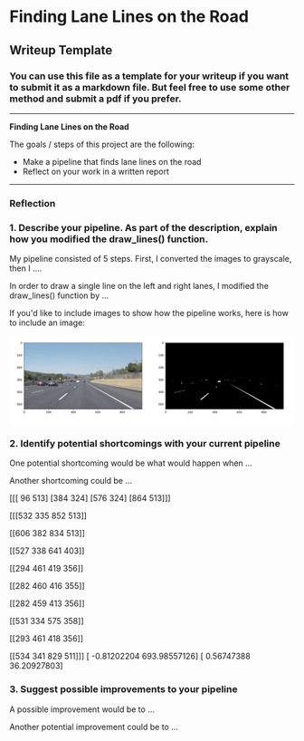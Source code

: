 # **Finding Lane Lines on the Road** 

## Writeup Template

### You can use this file as a template for your writeup if you want to submit it as a markdown file. But feel free to use some other method and submit a pdf if you prefer.

---

**Finding Lane Lines on the Road**

The goals / steps of this project are the following:
* Make a pipeline that finds lane lines on the road
* Reflect on your work in a written report


[//]: # (Image References)

[image1]: ./examples/color_selection.png "Grayscale"
[image1]: ./examples/blurred_image.png "Grayscale"
[image1]: ./examples/edge_image.png "Grayscale"
[image1]: ./examples/grayscale.png "Grayscale"
[image1]: ./examples/lane_image.png "Grayscale"
[image1]: ./examples/lane_line.png "Grayscale"
[image1]: ./examples/ROI_image.png "Grayscale"
---

### Reflection

### 1. Describe your pipeline. As part of the description, explain how you modified the draw_lines() function.

My pipeline consisted of 5 steps. First, I converted the images to grayscale, then I .... 

In order to draw a single line on the left and right lanes, I modified the draw_lines() function by ...

If you'd like to include images to show how the pipeline works, here is how to include an image: 

![alt text][image1]


### 2. Identify potential shortcomings with your current pipeline


One potential shortcoming would be what would happen when ... 

Another shortcoming could be ...


[[[ 96 513]
  [384 324]
  [576 324]
  [864 513]]]

[[[532 335 852 513]]

 [[606 382 834 513]]

 [[527 338 641 403]]

 [[294 461 419 356]]

 [[282 460 416 355]]

 [[282 459 413 356]]

 [[531 334 575 358]]

 [[293 461 418 356]]

 [[534 341 829 511]]]
[ -0.81202204 693.98557126]
[ 0.56747388 36.20927803]




### 3. Suggest possible improvements to your pipeline

A possible improvement would be to ...

Another potential improvement could be to ...
